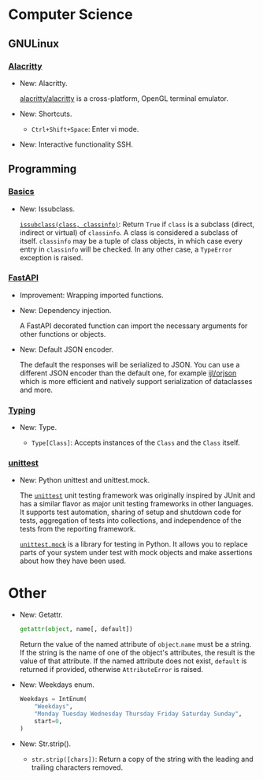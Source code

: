 # Computer Science

## GNULinux

### [Alacritty](alacritty.md)

* New: Alacritty.

    [alacritty/alacritty](https://github.com/alacritty/alacritty) is a
    cross-platform, OpenGL terminal emulator.
    

* New: Shortcuts.

    * `Ctrl+Shift+Space`: Enter vi mode.
    

* New: Interactive functionality SSH.

## Programming

### [Basics](basics.md)

* New: Issubclass.

    [`issubclass(class, classinfo)`](https://docs.python.org/3/library/functions.html#issubclass):
    Return `True` if `class` is a subclass (direct, indirect or virtual) of
    `classinfo`. A class is considered a subclass of itself. `classinfo` may be a
    tuple of class objects, in which case every entry in `classinfo` will be
    checked. In any other case, a `TypeError` exception is raised.
    

### [FastAPI](fastapi.md)

* Improvement: Wrapping imported functions.
* New: Dependency injection.

    A FastAPI decorated function can import the necessary arguments for other
    functions or objects.
    

* New: Default JSON encoder.

    The default the responses will be serialized to JSON. You can use a different
    JSON encoder than the default one, for example
    [ijl/orjson](https://github.com/ijl/orjson) which is more efficient and
    natively support serialization of dataclasses and more.
    

### [Typing](typing.md)

* New: Type.

    * `Type[Class]`: Accepts instances of the `Class` and the `Class` itself.
    

### [unittest](unittest.md)

* New: Python unittest and unittest.mock.

    The [`unittest`](https://docs.python.org/3/library/unittest.html) unit
    testing framework was originally inspired by JUnit and has a similar flavor as
    major unit testing frameworks in other languages. It supports test automation,
    sharing of setup and shutdown code for tests, aggregation of tests into
    collections, and independence of the tests from the reporting framework.
    
    [`unittest.mock`](https://docs.python.org/3/library/unittest.mock.html) is a
    library for testing in Python. It allows you to replace parts of your system
    under test with mock objects and make assertions about how they have been used.
    

# Other

* New: Getattr.

    ```python
    getattr(object, name[, default])
    ```
    
    Return the value of the named attribute of `object`.`name` must be a string.
    If the string is the name of one of the object's attributes, the result is the
    value of that attribute. If the named attribute does not exist, `default` is
    returned if provided, otherwise `AttributeError` is raised.
    

* New: Weekdays enum.

    ```python
    Weekdays = IntEnum(
        "Weekdays",
        "Monday Tuesday Wednesday Thursday Friday Saturday Sunday",
        start=0,
    )
    ```
    

* New: Str.strip().

    * `str.strip([chars])`: Return a copy of the string with the leading and
      trailing characters removed.